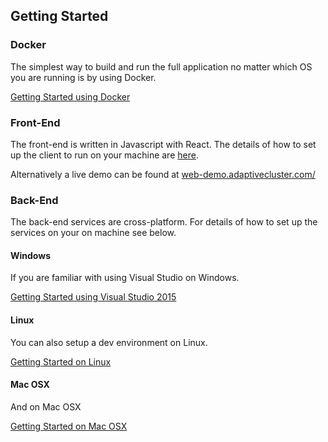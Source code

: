 ## Getting Started

### Docker

The simplest way to build and run the full application no matter which OS you are running is by using Docker.

[Getting Started using Docker](docker-setup.md)

### Front-End

The front-end is written in Javascript with React. The details of how to set up the client to run on your machine are [here](../../src/client/README.md).

Alternatively a live demo can be found at [web-demo.adaptivecluster.com/](http://web-demo.adaptivecluster.com/)

### Back-End

The back-end services are cross-platform. For details of how to set up the services on your on machine see below.

#### Windows

If you are familiar with using Visual Studio on Windows.

[Getting Started using Visual Studio 2015](vs-setup.md)

#### Linux

You can also setup a dev environment on Linux.

[Getting Started on Linux](linux-setup.md)

#### Mac OSX

And on Mac OSX

[Getting Started on Mac OSX](macos-setup.md)
